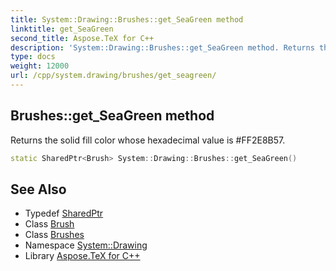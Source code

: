 ```yaml
---
title: System::Drawing::Brushes::get_SeaGreen method
linktitle: get_SeaGreen
second_title: Aspose.TeX for C++
description: 'System::Drawing::Brushes::get_SeaGreen method. Returns the solid fill color whose hexadecimal value is #FF2E8B57 in C++.'
type: docs
weight: 12000
url: /cpp/system.drawing/brushes/get_seagreen/
---
```

## Brushes::get_SeaGreen method


Returns the solid fill color whose hexadecimal value is #FF2E8B57.

```cpp
static SharedPtr<Brush> System::Drawing::Brushes::get_SeaGreen()
```

## See Also

* Typedef [SharedPtr](../../../system/sharedptr/)
* Class [Brush](../../brush/)
* Class [Brushes](../)
* Namespace [System::Drawing](../../)
* Library [Aspose.TeX for C++](../../../)

